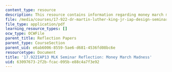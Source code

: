```yaml
---
content_type: resource
description: This resource contains information regarding money march madness.
file: /media/courses/17-922-dr-martin-luther-king-jr-iap-design-seminar-january-iap-2013/630976732f2bfcac095be88c4a7f3e92_MIT17_922IAP13_RefPapr5D.pdf
file_type: application/pdf
learning_resource_types: []
ocw_type: OCWFile
parent_title: Reflection Papers
parent_type: CourseSection
parent_uid: e6ab6006-8559-5ae6-d681-4536fd08bc6e
resourcetype: Document
title: '17.922IAP13 MLK Seminar Reflection: Money March Madness'
uid: 63097673-2f2b-fcac-095b-e88c4a7f3e92
---
```

